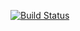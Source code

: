 [![Build Status](https://travis-ci.org/axel831102/NCTU-Software-Testing-HW1.svg?branch=master)](https://travis-ci.org/axel831102/NCTU-Software-Testing-HW1)
